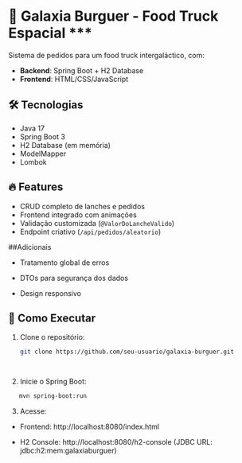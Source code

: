 # 🚀 Galaxia Burguer - Food Truck Espacial ***

Sistema de pedidos para um food truck intergaláctico, com:
- **Backend**: Spring Boot + H2 Database
- **Frontend**: HTML/CSS/JavaScript

## 🛠️ Tecnologias
- Java 17
- Spring Boot 3
- H2 Database (em memória)
- ModelMapper
- Lombok

## 🔥 Features
- CRUD completo de lanches e pedidos
- Frontend integrado com animações
- Validação customizada (`@ValorDoLancheValido`)
- Endpoint criativo (`/api/pedidos/aleatorio`)

##Adicionais

- Tratamento global de erros

- DTOs para segurança dos dados

- Design responsivo

## 🚀 Como Executar
1. Clone o repositório:
   ```bash
   git clone https://github.com/seu-usuario/galaxia-burguer.git

  
2. Inicie o Spring Boot:
```bash
   mvn spring-boot:run
```

3. Acesse:

- Frontend: http://localhost:8080/index.html

- H2 Console: http://localhost:8080/h2-console (JDBC URL: jdbc:h2:mem:galaxiaburguer)

  

